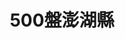 ---
title: "500盤澎湖縣"
description: "收錄澎湖縣500盤美食，帶你發現台灣在地美味。"
keywords:
  - 台灣美食
  - 澎湖縣美食
  - 美食精選
  - 500盤
custom_css: "/css/events/dishes500/dishes.css"
type: "dishes500"
layout: "filter"
datePublished: "2025-06-21"
dateModified: "2025-06-21"
year: "y2024" 
city: "澎湖縣"
---
